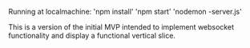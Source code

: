 Running at localmachine:
'npm install'
'npm start'
'nodemon -server.js'

This is a version of the initial MVP intended to implement websocket functionality
and display a functional vertical slice.
